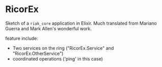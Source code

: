 # RicorEx

Sketch of a `riak_core` application in Elixir. Much translated from Mariano
Guerra and Mark Allen's wonderful work.

feature include: 
* Two services on the ring ("RicorEx.Service" and "RicorEx.OtherService")
* coordinated operations ('ping' in this case)
